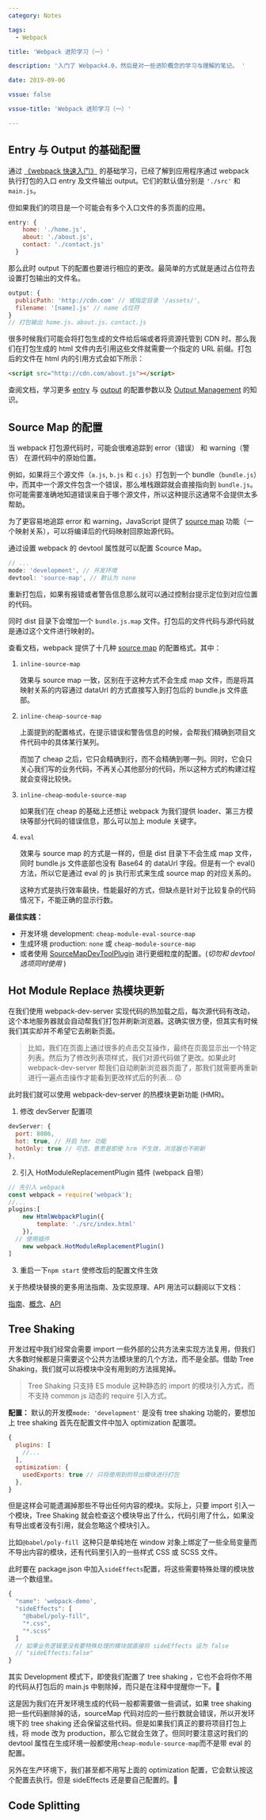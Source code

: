 ```yaml
---
category: Notes

tags: 
  - Webpack

title: 'Webpack 进阶学习（一）'

description: '入门了 Webpack4.0，然后是对一些进阶概念的学习与理解的笔记。 '

date: 2019-09-06

vssue: false

vssue-title: 'Webpack 进阶学习（一）'

---
```


<!-- more -->

## Entry 与 Output 的基础配置

通过 [《webpack 快速入门》](https://sunburst.wang/posts/2018/12/28/webpack-quick-start.html) 的基础学习，已经了解到应用程序通过 webpack 执行打包的入口 entry 及文件输出 output。它们的默认值分别是 `'./src'` 和 `main.js`。

但如果我们的项目是一个可能会有多个入口文件的多页面的应用。

```javascript
entry: {
    home: './home.js',
    about: './about.js',
    contact: './contact.js'
  }
```

那么此时 output 下的配置也要进行相应的更改。最简单的方式就是通过占位符去设置打包输出的文件名。

```javascript
output: {
  publicPath: 'http://cdn.com' // 或指定目录 '/assets/',
  filename: '[name].js' // name 占位符
}
// 打包输出 home.js、about.js、contact.js
```

很多时候我们可能会将打包生成的文件给后端或者将资源托管到 CDN 时。那么我们在打包生成的 html 文件内去引用这些文件就需要一个指定的 URL 前缀。打包后的文件在 html 内的引用方式会如下所示：

```html
<script src="http://cdn.com/about.js"></script>
```

查阅文档，学习更多 [entry](<https://webpack.docschina.org/configuration/entry-context/#entry>) 与 [output](<https://webpack.docschina.org/configuration/output/>) 的配置参数以及 [Output Management](<https://webpack.docschina.org/guides/output-management/>) 的知识。

## Source Map 的配置

当 webpack 打包源代码时，可能会很难追踪到 error（错误） 和 warning（警告） 在源代码中的原始位置。

例如，如果将三个源文件（`a.js`, `b.js` 和 `c.js`）打包到一个 bundle（`bundle.js`）中，而其中一个源文件包含一个错误，那么堆栈跟踪就会直接指向到 `bundle.js`。你可能需要准确地知道错误来自于哪个源文件，所以这种提示这通常不会提供太多帮助。

为了更容易地追踪 error 和 warning，JavaScript 提供了 [source map](http://blog.teamtreehouse.com/introduction-source-maps) 功能（一个映射关系），可以将编译后的代码映射回原始源代码。

通过设置 webpack 的 devtool 属性就可以配置 Scource Map。

```javascript
// ...
mode: 'development', // 开发环境
devtool: 'source-map', // 默认为 none
```

重新打包后，如果有报错或者警告信息那么就可以通过控制台提示定位到对应位置的代码。

同时 dist 目录下会增加一个 `bundle.js.map` 文件。打包后的文件代码与源代码就是通过这个文件进行映射的。

查看文档，webpack 提供了十几种 [source map](<https://webpack.docschina.org/configuration/devtool/>) 的配置格式。其中：

1. `inline-source-map`

   效果与 source map 一致，区别在于这种方式不会生成 map 文件，而是将其映射关系的内容通过 dataUrl 的方式直接写入到打包后的 bundle.js 文件底部。

2. `inline-cheap-source-map`

   上面提到的配置格式，在提示错误和警告信息的时候，会帮我们精确到项目文件代码中的具体某行某列。

   而加了 cheap 之后，它只会精确到行，而不会精确到哪一列。同时，它会只关心我们写的业务代码，不再关心其他部分的代码，所以这种方式的构建过程就会变得比较快。

3. `inline-cheap-module-source-map`

   如果我们在 cheap 的基础上还想让 webpack 为我们提供 loader、第三方模块等部分代码的错误信息，那么可以加上 module 关键字。

4. `eval`

   效果与 source map 的方式是一样的，但是 dist 目录下不会生成 map 文件，同时 bundle.js 文件底部也没有 Base64 的 dataUrl 字段。但是有一个 eval() 方法，所以它是通过 eval 的 js 执行形式来生成 source map 的对应关系的。

   这种方式是执行效率最快，性能最好的方式，但缺点是针对于比较复杂的代码情况下，不能正确的显示行数。

**最佳实践：**

- 开发环境 development: `cheap-module-eval-source-map`
- 生成环境 production: `none` 或 `cheap-module-source-map`
- 或者使用 [SourceMapDevToolPlugin](https://webpack.docschina.org/plugins/source-map-dev-tool-plugin) 进行更细粒度的配置。(*切勿和 devtool 选项同时使用* )

## Hot Module Replace 热模块更新

在我们使用 webpack-dev-server 实现代码的热加载之后，每次源代码有改动，这个本地服务器就会自动帮我们打包并刷新浏览器。这确实很方便，但其实有时候我们其实却并不希望它去刷新页面。

> 比如，我们在页面上通过很多的点击交互操作，最终在页面显示出一个特定列表。然后为了修改列表项样式，我们对源代码做了更改。如果此时 webpack-dev-server 帮我们自动刷新浏览器页面了，那我们就需要再重新进行一遍点击操作才能看到更改样式后的列表… 😟

此时我们就可以使用 webpack-dev-server 的热模块更新功能 (HMR)。

1. 修改 devServer 配置项

```js
devServer: {
  port: 8086,
  hot: true, // 开启 hmr 功能
  hotOnly: true // 可选，意思是即使 hrm 不生效，浏览器也不刷新
},
```

2. 引入 HotModuleReplacementPlugin 插件 (webpack 自带）

```js
// 先引入 webpack
const webpack = require('webpack');
//...
plugins:[
	new HtmlWebpackPlugin({
		template: './src/index.html'
	}),
  // 使用插件
	new webpack.HotModuleReplacementPlugin()
]
```

3. 重启一下`npm start` 使修改后的配置文件生效

关于热模块替换的更多用法指南、及实现原理、API 用法可以翻阅以下文档：

[指南](https://webpack.docschina.org/guides/hot-module-replacement/)、[概念](https://webpack.docschina.org/concepts/hot-module-replacement)、[API](https://webpack.docschina.org/api/hot-module-replacement)

## Tree Shaking

开发过程中我们经常会需要 import 一些外部的公共方法来实现方法复用，但我们大多数时候都是只需要这个公共方法模块里的几个方法，而不是全部。借助 Tree Shaking，我们就可以将模块中没有用到的方法摇晃掉。

> Tree Shaking 只支持 ES module 这种静态的 import 的模块引入方式，而不支持 common js 动态的 require 引入方式。

**配置：** 默认的开发模`mode: 'development'`  是没有 tree shaking 功能的，要想加上 tree shaking 首先在配置文件中加入 optimization 配置项。

```javascript
{
  plugins: [
    //...
  ],
  optimization: {
    usedExports: true // 只将使用到的导出模块进行打包
  },
}
```

但是这样会可能遗漏掉那些不导出任何内容的模块。实际上，只要 import 引入一个模块，Tree Shaking 就会检查这个模块导出了什么，代码引用了什么，如果没有导出或者没有引用，就会忽略这个模块引入。

比如`@babel/poly-fill `这种只是单纯地在 window 对象上绑定了一些全局变量而不导出内容的模块，还有代码里引入的一些样式 CSS 或 SCSS 文件。

此时要在 package.json 中加入`sideEffects`配置，将这些需要特殊处理的模块放进一个数组里。

```javascript
{
  "name": 'webpack-demo',
  "sideEffects": [
    "@babel/poly-fill",
    "*.css",
    "*.scss"
  ]
  // 如果业务逻辑里没有要特殊处理的模块就直接将 sideEffects 设为 false
  // "sideEffects:false"
}
```

其实 Development 模式下，即使我们配置了 tree shaking ，它也不会将你不用的代码从打包后的 main.js 中剔除掉，而只是在注释中提醒你一下。🌚

这是因为我们在开发环境生成的代码一般都需要做一些调试，如果 tree shaking 把一些代码删除掉的话，sourceMap 代码对应的一些行数就会错误，所以开发环境下的 tree shaking 还会保留这些代码。但是如果我们真正的要将项目打包上线，将 mode 改为 production，那么它就会生效了。但同时要注意这时我们的 devtool 属性在生成环境一般都使用`cheap-module-source-map`而不是带 eval 的配置。

另外在生产环境下，我们甚至都不用写上面的 optimization 配置，它会默认按这个配置去执行。但是 sideEffects 还是要自己配置的。🤪

## Code Splitting

